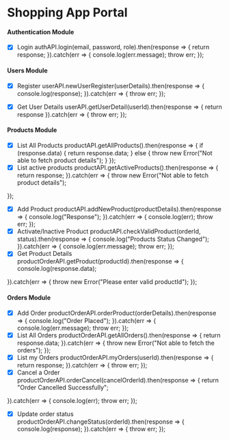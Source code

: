 # Shopping App Portal

#### Authentication Module

- [x] Login
authAPI.login(email, password, role).then(response => {
    return response;
}).catch(err => {
    console.log(err.message);
    throw err;
});

#### Users Module

- [x] Register
userAPI.newUserRegister(userDetails).then(response => {
    console.log(response);
}).catch(err => {
    throw err;
});

- [x] Get User Details
userAPI.getUserDetail(userId).then(response => {
    return response
}).catch(err => {
    throw err;
});
#### Products Module
- [x] List All Products
productAPI.getAllProducts().then(response => {
    if (response.data) {
        return response.data;
    } else {
        throw new Error("Not able to fetch product details");
    }
});
- [x] List active products
productAPI.getActiveProducts().then(response => {
    return response;
}).catch(err => {
    throw new Error("Not able to fetch product details");

});
- [x] Add Product
productAPI.addNewProduct(productDetails).then(response => {
    console.log("Response");
}).catch(err => {
    console.log(err);
    throw err;
});
- [x] Activate/Inactive Product
productAPI.checkValidProduct(orderId, status).then(response => {
    console.log("Products Status Changed");
}).catch(err => {
    console.log(err.message);
    throw err;
});
- [x] Get Product Details
productOrderAPI.getProduct(productId).then(response => {
    console.log(response.data);

}).catch(err => {
    throw new Error("Please enter valid productId");
});

#### Orders Module
- [x] Add Order
productOrderAPI.orderProduct(orderDetails).then(response => {
    console.log("Order Placed");
}).catch(err => {
    console.log(err.message);
    throw err;
});
- [x] List All Orders
productOrderAPI.getAllOrders().then(response => {
    return response.data;
}).catch(err => {
    throw new Error("Not able to fetch the orders");
});
- [x] List my Orders
productOrderAPI.myOrders(userId).then(response => {
    return response;
}).catch(err => {
    throw err;
});
- [x] Cancel a Order
productOrderAPI.orderCancel(cancelOrderId).then(response => {
    return "Order Cancelled Successfully";

}).catch(err => {
    console.log(err);
    throw err;
});
- [x] Update order status
productOrderAPI.changeStatus(orderId).then(response => {
    console.log(response);
}).catch(err => {
    throw err;
});
